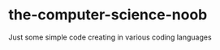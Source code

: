 the-computer-science-noob
=========================
Just some simple code creating in various coding languages
